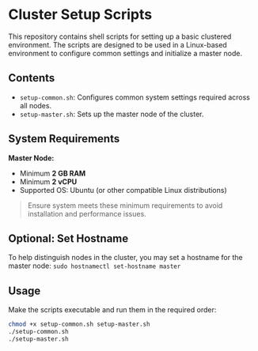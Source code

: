 # Cluster Setup Scripts

This repository contains shell scripts for setting up a basic clustered environment. The scripts are designed to be used in a Linux-based environment to configure common settings and initialize a master node.

## Contents

- `setup-common.sh`: Configures common system settings required across all nodes.
- `setup-master.sh`: Sets up the master node of the cluster.

## System Requirements

**Master Node:**
- Minimum **2 GB RAM**
- Minimum **2 vCPU**
- Supported OS: Ubuntu (or other compatible Linux distributions)

> Ensure system meets these minimum requirements to avoid installation and performance issues.

## Optional: Set Hostname

To help distinguish nodes in the cluster, you may set a hostname for the master node: `sudo hostnamectl set-hostname master`

## Usage

Make the scripts executable and run them in the required order:

```bash
chmod +x setup-common.sh setup-master.sh
./setup-common.sh
./setup-master.sh
```

